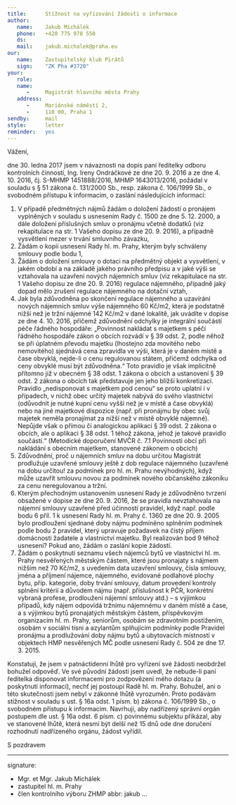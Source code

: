 ```yaml
---
title:      Stížnost na vyřizování žádosti o informace
author:
   name:    Jakub Michálek
   phone:   +420 775 978 550
   ds:      
   mail:    jakub.michalek@praha.eu
our:
   name:    Zastupitelský klub Pirátů
   sign:    "ZK Pha #3720"
your:
   role:    
   name:    
      -     Magistrát hlavního města Prahy
   address:
      -     Mariánské náměstí 2,
      -     110 00, Praha 1
sendby:     mail
style:      letter
reminder:   yes
---
```



Vážení,

dne 30. ledna 2017 jsem v návaznosti na dopis paní ředitelky odboru kontrolních činností, Ing. Ireny Ondráčkové ze dne 20. 9. 2016 a ze dne 4. 10. 2016, čj. S-MHMP 1451888/2016, MHMP 1643013/2016, požádal v souladu s § 51 zákona č. 131/2000 Sb., resp. zákona č. 106/1999 Sb., o svobodném přístupu k informacím, o zaslání následujících informací:

1. V případě předmětných nájmů žádám o doložení žádostí o pronájem vyplněných v souladu s usnesením Rady č. 1500 ze dne 5. 12. 2000, a dále doložení příslušných smluv o pronájmu včetně dodatků (viz rekapitulace na str. 1 Vašeho dopisu ze dne 20. 9. 2016), a případně vysvětlení mezer v trvání smluvního závazku,
2. Žádám o kopii usnesení Rady hl. m. Prahy, kterým byly schváleny smlouvy podle bodu 1,
3. Žádám o doložení smlouvy o dotaci na předmětný objekt a vysvětlení, v jakém období a na základě jakého právního předpisu a v jaké výši se vztahovala na uzavření nových nájemních smluv (viz rekapitulace na str. 1 Vašeho dopisu ze dne 20. 9. 2016) regulace nájemného, případně jaký dopad mělo zrušení regulace nájemného na dotační vztah,
4. Jak byla zdůvodněna po skončení regulace nájemného a uzavírání nových nájemních smluv výše nájemného 60 Kč/m2, která je podstatně nižší než je tržní nájemné 142 Kč/m2 v dané lokalitě, jak uvádíte v dopise ze dne 4. 10. 2016, přičemž zdůvodnění odchylky je integrální součástí péče řádného hospodáře: „Povinnost nakládat s majetkem s péčí řádného hospodáře zákon o obcích rozvádí v § 39 odst. 2, podle něhož se při úplatném převodu majetku (lhostejno zda movitého nebo nemovitého) sjednává cena zpravidla ve výši, která je v daném místě a čase obvyklá, nejde-li o cenu regulovanou státem, přičemž odchylka od ceny obvyklé musí být zdůvodněna.“ Toto pravidlo je však implicitně přítomno již v obecném § 38 odst. 1 zákona o obcích a ustanovení § 39 odst. 2 zákona o obcích tak představuje jen jeho bližší konkretizaci. Pravidlo „nedisponovat s majetkem pod cenou“ se proto uplatní i v případech, v nichž obec určitý majetek nabývá do svého vlastnictví (odůvodnit je nutné kupní cenu vyšší než je v místě a čase obvyklá) nebo na jiné majetkové dispozice (např. při pronájmu by obec svůj majetek neměla pronajímat za nižší než v místě obvyklé nájemné). Nepůjde však o přímou či analogickou aplikaci § 39 odst. 2 zákona o obcích, ale o aplikaci § 38 odst. 1 téhož zákona, jehož je takové pravidlo součástí.“ (Metodické doporučení MVČR č. 7.1 Povinnosti obcí při nakládání s obecním majetkem, stanovené zákonem o obcích)
5. Zdůvodnění, proč u nájemních smluv na dobu určitou Magistrát prodlužuje uzavřené smlouvy ještě z dob regulace nájemného (uzavřené na dobu určitou! za podmínek pro hl. m. Prahu nevýhodných), když může uzavřít smlouvu novou za podmínek nového občanského zákoníku za cenu neregulovanou a tržní.
6. Kterým přechodným ustanovením usnesení Rady je zdůvodněno tvrzení obsažené v dopise ze dne 20. 9. 2016, že se pravidla nevztahovala na nájemní smlouvy uzavřené před účinností pravidel, když např. podle bodu 6 příl. 1 k usnesení Rady hl. m. Prahy č. 1360 ze dne 20. 9. 2005 bylo prodloužení sjednané doby nájmu podmíněno splněním podmínek podle bodu 2 pravidel, který upravuje požadavek na čistý příjem domácnosti žadatele a vlastnictví majetku. Byl realizován bod 9 téhož usnesení? Pokud ano, žádám o zaslání kopie žádostí.
7. Žádám o poskytnutí seznamu všech nájemců bytů ve vlastnictví hl. m. Prahy nesvěřených městským částem, které jsou pronajaty s nájmem nižším než 70 Kč/m2, s uvedením data uzavření smlouvy, čísla smlouvy, jména a příjmení nájemce, nájemného, evidované podlahové plochy bytu, příp. kategorie, doby trvání smlouvy, datum provedení kontroly splnění kritérií a důvodem nájmu (např. příslušnost k PČR, konkrétní vybraná profese, prodloužení nájemní smlouvy atd.) – s výjimkou případů, kdy nájem odpovídá tržnímu nájemnému v daném místě a čase, a s výjimkou bytů pronajatých městským částem, příspěvkovým organizacím hl. m. Prahy, seniorům, osobám se zdravotním postižením, osobám v sociální tísni a azylantům splňujícím podmínky podle Pravidel pronájmu a prodlužování doby nájmu bytů a ubytovacích místností v objektech HMP nesvěřených MČ podle usnesení Rady č. 504 ze dne 17. 3. 2015.

Konstatuji, že jsem v patnáctidenní lhůtě pro vyřízení své žádosti neobdržel bohužel odpověď. Ve své původní žádosti jsem uvedl, že nebude-li paní ředitelka disponovat informacemi pro zodpovězení mého dotazu (a poskytnutí informací), nechť jej postoupí Radě hl. m. Prahy. Bohužel, ani o této skutečnosti jsem nebyl v zákonné lhůtě vyrozuměn. Proto podávám stížnost v souladu s ust. § 16a odst. 1 písm. b) zákona č. 106/1999 Sb., o svobodném přístupu k informacím. Navrhuji, aby nadřízený správní orgán postupem dle ust. § 16a odst. 6 písm. c) povinnému subjektu přikázal, aby ve stanovené lhůtě, která nesmí být delší než 15 dnů ode dne doručení rozhodnutí nadřízeného orgánu, žádost vyřídil.

S pozdravem

---
signature: 
  - Mgr. et Mgr. Jakub Michálek
  - zastupitel hl. m. Prahy
  - člen kontrolního výboru ZHMP
abbr:       jakub
...
